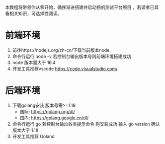 本教程将带领你从零开始，循序渐进搭建并启动扬帆测试平台项目 ，若读者已具备相关知识，可选择性阅读。

# 前端环境
1. 前往https://nodejs.org/zh-cn/下载当前版本node 
2. 命令行运行 node -v 若控制台输出版本号则前端环境搭建成功 
3. node 版本需大于 16.4 
4. 开发工具推荐vscode https://code.visualstudio.com/

# 后端环境
1. 下载golang安装 版本号需>=1.19 
   * 国际: https://golang.org/dl/
   * 国内: https://golang.google.cn/dl/
2. 命令行运行 go 若控制台输出各类提示命令 则安装成功 输入 go version 确认版本大于 1.18 
3. 开发工具推荐 Goland